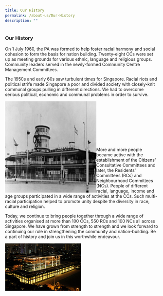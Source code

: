 ```yaml
---
title: Our History
permalink: /about-us/Our-History
description: ""
---
```

### Our History

On 1 July 1960, the PA was formed to help foster racial harmony and social cohesion to form the basis for nation building. Twenty-eight CCs were set up as meeting grounds for various ethnic, language and religious groups. Community leaders served in the newly-formed Community Centre Management Committees.

The 1950s and early 60s saw turbulent times for Singapore. Racial riots and political strife made Singapore a poor and divided society with closely-knit communal groups pulling in different directions. We had to overcome serious political, economic and communal problems in order to survive.

<img style="height:300px;width:300px"  align="left" src="/images/About%20Us/Our%20History/pa-buildingoutlook1970s.jpg"><br><br><br><br><br><br><br><br>


More and more people became active with the establishment of the Citizens' Consultative Committees and later, the Residents' Committees (RCs) and Neighbourhood Committees (NCs). People of different racial, language, income and age groups participated in a wide range of activities at the CCs. Such multi-racial participation helped to promote unity despite the diversity in race, culture and religion.


Today, we continue to bring people together through a wide range of activities organised at more than 100 CCs, 550 RCs and 100 NCs all across Singapore. We have grown from strength to strength and we look forward to continuing our role in strengthening the community and nation-building. Be a part of history and join us in this worthwhile endeavour.

![](/images/About%20Us/Our%20History/pa-buildingoutlook.jpg)